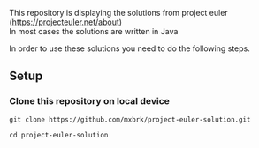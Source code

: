 This repository is displaying the solutions from project euler (https://projecteuler.net/about)  
In most cases the solutions are written in Java

In order to use these solutions you need to do the following steps.  
## Setup
### Clone this repository on local device
```
git clone https://github.com/mxbrk/project-euler-solution.git

cd project-euler-solution
```
